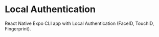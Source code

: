 # Local Authentication

React Native Expo CLI app with Local Authentication (FaceID, TouchID, Fingerprint).
